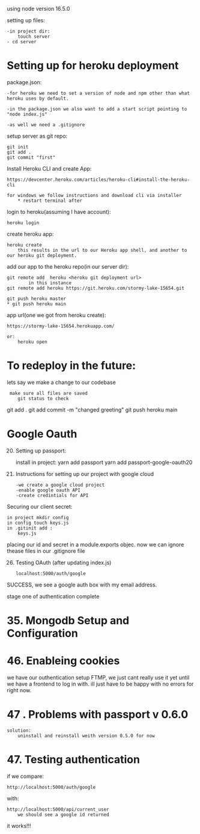 using node version 16.5.0

setting up files:

    -in project dir:
        touch server
    - cd server

# Setting up for heroku deployment

package.json:

    -for heroku we need to set a version of node and npm other than what heroku uses by default.

    -in the package.json we also want to add a start script pointing to "node index.js"

    -as well we need a .gitignore

setup server as git repo:

    git init
    git add .
    git commit "first"

Install Heroku CLI and create App:

    https://devcenter.heroku.com/articles/heroku-cli#install-the-heroku-cli

    for windows we follow instructions and download cli via installer
        * restart terminal after

login to heroku(assuming I have account):
    
    heroku login

create heroku app:

    heroku create
        this results in the url to our Heroku app shell, and another to our heroku git deployment.

add our app to the heroku repo(in our server dir):

    git remote add  heroku <heroku git deployment url>
            in this instance
    git remote add heroku https://git.heroku.com/stormy-lake-15654.git

    git push heroku master
    * git push heroku main

app url(one we got from heroku create):

    https://stormy-lake-15654.herokuapp.com/

    or:
        heroku open

# To redeploy in the future:

lets say we make a change to our codebase

     make sure all files are saved
        git status to check 

git add .
git add commit -m "changed greeting"
git push heroku main

# Google Oauth

20. Setting up passport:

    install in project:
        yarn add passport
        yarn add passport-google-oauth20

23. Instructions for setting up our project with google cloud

        -we create a google cloud project
        -enable google oauth API
        -create credintials for API

Securing our client secret:

    in project mkdir config
    in config touch keys.js
    in .gitinit add :
        keys.js

placing our id and secret in a module.exports objec. now we can ignore thease files in our .gitignore file 

26. Testing OAuth (after updating index.js)

        localhost:5000/auth/google
SUCCESS, we see a google auth box with my email address.

stage one of authentication complete

# 35. Mongodb Setup and Configuration

# 46. Enableing cookies

we have our outhentication setup FTMP, we just cant really use it yet until we have a frontend to log in with.
ill just have to be happy with no errors for right now. 

# 47 . Problems with passport v 0.6.0

    solution:
        uninstall and reinstall weith version 0.5.0 for now

# 47. Testing authentication

if we compare:

    http://localhost:5000/auth/google

with:

    http://localhost:5000/api/current_user
        we should see a google id returned

it works!!!